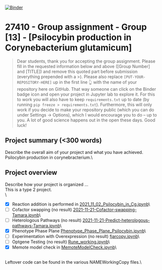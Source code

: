 [![Binder](https://mybinder.org/badge_logo.svg)](https://mybinder.org/v2/gh/27410/[PUT-YOUR-REPOSITORY-HERE]/main)

# 27410 - Group assignment - Group [13] - [Psilocybin production in Corynebacterium glutamicum]

> Dear students, thank you for accepting the group assignment. Please fill in the
> requested information below and above ([Group Number] and [TITLE]) and remove this quoted part before submission (everything prepended with a >).
> Please also replace `[PUT-YOUR-REPOSITORY-HERE]` up in the first line 👆 with the name of your repository here on GitHub.
> That way someone can click on the Binder badge icon and open your project in Jupyter lab to explore it.
> For this to work you will also have to keep `requirements.txt` up to date (by running `pip freeze > requirements.txt`).
> Furthermore, this will only work if you decide to make your repository public (which you can do under Settings -> Options),
> which I would encourage you to do – up to you. A lot of good science happens out in the open these days.
> Good luck!

## Project summary (<300 words)
Describe the overall aim of your project and what you have achieved.\
Psilocybin production in corynebracterium.\

## Project overview
Describe how your project is organized ...\
This is a type 2 project.\
\
- [x] Reaction addition is performed in [2021_11_02_Psilocybin_in_Cg.ipynb](2021_11_02_Psilocybin_in_Cg.ipynb)\
- [ ] Cofactor swapping (no result) [2021-11-21-Cofactor-swapping-Tamara.ipynb](2021-11-21-Cofactor-swapping-Tamara.ipynb)\
- [ ] Heterologous Pathways (no result) [2021-11-21-Predict-heterologous-pathways-Tamara.ipynb](2021-11-21-Predict-heterologous-pathways-Tamara.ipynb)\
- [x] Phenotype Phase Plane [Phenotype_Phase_Plane_Psilocybin.ipynb](Phenotype_Phase_Plane_Psilocybin.ipynb)\
- [ ] Experimentation with Overexpression (no result) [fjarcopy.ipynb](fjarcopy.ipynb)\
- [ ] Optgene Testing (no result) [Rune_working.ipynb](Rune_working.ipynb)\
- [x] Memote model check in [MemoteModelCheck.ipynb](MemoteModelCheck.ipynb)\

\
Leftover code can be found in the various NAMEWorkingCopy files.\
